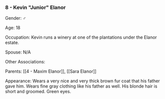### 8 - Kevin "Junior" Elanor 

Gender: ♂

Age: 18 

Occupation: Kevin runs a winery at one of the plantations under the Elanor estate. 

Spouse: N/A

Other Associations: 

Parents: [[4 - Maxim Elanor]], [[Sara Elanor]]

Appearance: Wears a very nice and very thick brown fur coat that his father gave him. Wears fine gray clothing like his father as well. His blonde hair is short and groomed. Green eyes.

  
